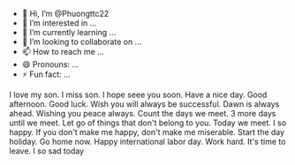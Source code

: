 - 👋 Hi, I’m @Phuongttc22
- 👀 I’m interested in ...
- 🌱 I’m currently learning ...
- 💞️ I’m looking to collaborate on ...
- 📫 How to reach me ...
- 😄 Pronouns: ...
- ⚡ Fun fact: ...

<!---
Phuongttc22/Phuongttc22 is a ✨ special ✨ repository because its `README.md` (this file) appears on your GitHub profile.
You can click the Preview link to take a look at your changes.
--->
I love my son.
I miss son.
I hope seee you soon.
Have a nice day.
Good afternoon.
Good luck.
Wish you will always be successful.
Dawn is always ahead.
Wishing you peace always.
Count the days we meet.
3 more days until we meet.
Let go of things that don't belong to you.
Today we meet.
I so happy.
If you don't make me happy, don't make me miserable.
Start the day holiday.
Go home now.
Happy international labor day.
Work hard. 
It's time to leave.
I so sad today
